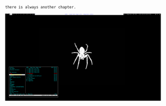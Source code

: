 ```
there is always another chapter.
```

![widow](https://github.com/seraphgrid/.widow/blob/main/widow.png)
